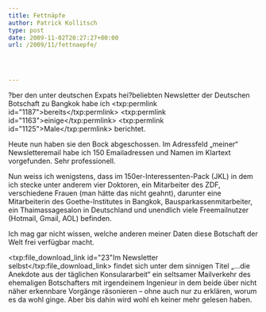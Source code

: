 ```yaml
---
title: Fettnäpfe
author: Patrick Kollitsch
type: post
date: 2009-11-02T20:27:27+00:00
url: /2009/11/fettnaepfe/




---
```

?ber den unter deutschen Expats hei?beliebten Newsletter der Deutschen Botschaft zu Bangkok habe ich <txp:permlink id="1187">bereits</txp:permlink> <txp:permlink id="1163">einige</txp:permlink> <txp:permlink id="1125">Male</txp:permlink> berichtet.

Heute nun haben sie den Bock abgeschossen. Im Adressfeld &#8222;meiner&#8220; Newsletteremail habe ich 150 Emailadressen und Namen im Klartext vorgefunden. Sehr professionell.

Nun weiss ich wenigstens, dass im 150er-Interessenten-Pack (<span class="caps">JKL</span>) in dem ich stecke unter anderem vier Doktoren, ein Mitarbeiter des <span class="caps">ZDF</span>, verschiedene Frauen (man hätte das nicht geahnt), darunter eine Mitarbeiterin des Goethe-Institutes in Bangkok, Bausparkassenmitarbeiter, ein Thaimassagesalon in Deutschland und unendlich viele Freemailnutzer (Hotmail, Gmail, <span class="caps">AOL</span>) befinden.

Ich mag gar nicht wissen, welche anderen meiner Daten diese Botschaft der Welt frei verfügbar macht.

<txp:file\_download\_link id="23"Im Newsletter selbst</txp:file\_download\_link> findet sich unter dem sinnigen Titel &#8222;&#8230;die Anekdote aus der täglichen Konsulararbeit&#8220; ein seltsamer Mailverkehr des ehemaligen Botschafters mit irgendeinem Ingenieur in dem beide über nicht näher erkennbare Vorgänge räsonieren &#8211; ohne auch nur zu erklären, worum es da wohl ginge. Aber bis dahin wird wohl eh keiner mehr gelesen haben.